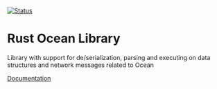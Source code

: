 [![Status](https://travis-ci.org/commerceblock/rust-ocean.png?branch=master)](https://travis-ci.org/commerceblock/rust-ocean)

# Rust Ocean Library

Library with support for de/serialization, parsing and executing on data
structures and network messages related to Ocean

[Documentation](https://docs.rs/ocean/)

